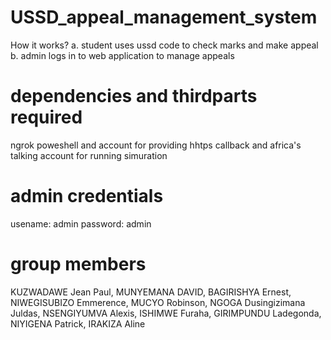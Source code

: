 # USSD_appeal_management_system
How it works?
a. student uses ussd code to check marks and make appeal
b. admin logs in to web application to manage appeals

dependencies and thirdparts required
======================
ngrok poweshell and account for providing hhtps callback
and africa's talking account for running simuration

admin credentials
=================
usename: admin
password: admin

group members
====================
KUZWADAWE Jean Paul,
MUNYEMANA DAVID,
BAGIRISHYA Ernest,
NIWEGISUBIZO Emmerence,
MUCYO Robinson,
NGOGA Dusingizimana Juldas,
NSENGIYUMVA Alexis,
ISHIMWE Furaha,
GIRIMPUNDU Ladegonda,
NIYIGENA Patrick,
IRAKIZA Aline



